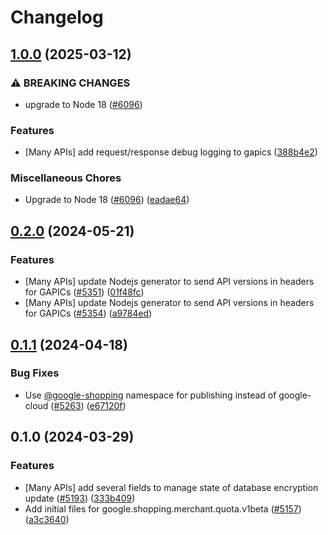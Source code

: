 # Changelog

## [1.0.0](https://github.com/googleapis/google-cloud-node/compare/quota-v0.2.0...quota-v1.0.0) (2025-03-12)


### ⚠ BREAKING CHANGES

* upgrade to Node 18 ([#6096](https://github.com/googleapis/google-cloud-node/issues/6096))

### Features

* [Many APIs] add request/response debug logging to gapics ([388b4e2](https://github.com/googleapis/google-cloud-node/commit/388b4e20329b7f6fc0dd061dddff573c45104213))


### Miscellaneous Chores

* Upgrade to Node 18 ([#6096](https://github.com/googleapis/google-cloud-node/issues/6096)) ([eadae64](https://github.com/googleapis/google-cloud-node/commit/eadae64d54e07aa2c65097ea52e65008d4e87436))

## [0.2.0](https://github.com/googleapis/google-cloud-node/compare/quota-v0.1.1...quota-v0.2.0) (2024-05-21)


### Features

* [Many APIs] update Nodejs generator to send API versions in headers for GAPICs ([#5351](https://github.com/googleapis/google-cloud-node/issues/5351)) ([01f48fc](https://github.com/googleapis/google-cloud-node/commit/01f48fce63ec4ddf801d59ee2b8c0db9f6fb8372))
* [Many APIs] update Nodejs generator to send API versions in headers for GAPICs ([#5354](https://github.com/googleapis/google-cloud-node/issues/5354)) ([a9784ed](https://github.com/googleapis/google-cloud-node/commit/a9784ed3db6ee96d171762308bbbcd57390b6866))

## [0.1.1](https://github.com/googleapis/google-cloud-node/compare/quota-v0.1.0...quota-v0.1.1) (2024-04-18)


### Bug Fixes

* Use [@google-shopping](https://github.com/google-shopping) namespace for publishing instead of google-cloud ([#5263](https://github.com/googleapis/google-cloud-node/issues/5263)) ([e67120f](https://github.com/googleapis/google-cloud-node/commit/e67120f1626f494e9e1cf8548a8ce853f4117ba6))

## 0.1.0 (2024-03-29)


### Features

* [Many APIs] add several fields to manage state of database encryption update ([#5193](https://github.com/googleapis/google-cloud-node/issues/5193)) ([333b409](https://github.com/googleapis/google-cloud-node/commit/333b40951a255ecfab249bd6e7ace5877270ec85))
* Add initial files for google.shopping.merchant.quota.v1beta ([#5157](https://github.com/googleapis/google-cloud-node/issues/5157)) ([a3c3640](https://github.com/googleapis/google-cloud-node/commit/a3c36406f10b6c7e71a43be83114e7a90a4b819e))
